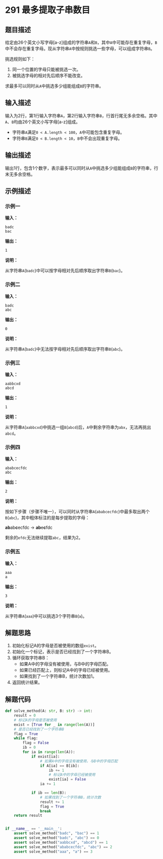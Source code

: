 # 291 最多提取子串数目

## 题目描述

给定由26个英文小写字母[a-z]组成的字符串`A`和`B`，其中`A`中可能存在重复字母，`B`中不会存在重复字母。现从字符串`A`中按规则挑选一些字母，可以组成字符串`B`。

挑选规则如下：
1. 同一个位置的字母只能被挑选一次。
2. 被挑选字母的相对先后顺序不能改变。

求最多可以同时从`A`中挑选多少组能组成`B`的字符串。

## 输入描述

输入为2行，第1行输入字符串`A`，第2行输入字符串`B`，行首行尾无多余空格。其中`A`、`B`均由26个英文小写字母[a-z]组成。

- 字符串`A`满足`0 < A.length < 100`，`A`中可能包含重复字母。
- 字符串`B`满足`0 < B.length < 10`，`B`中不会出现重复字母。

## 输出描述

输出1行，包含1个数字，表示最多可以同时从`A`中挑选多少组能组成`B`的字符串，行末无多余空格。

## 示例描述

### 示例一

**输入：**
```text
badc
bac
```

**输出：**
```text
1
```

**说明：**  

从字符串`A`(`badc`)中可以按字母相对先后顺序取出字符串`B`(`bac`)。

### 示例二
**输入：**
```text
badc
abc
```

**输出：**
```text
0
```
**说明：**  

从字符串`A`(`badc`)中无法按字母相对先后顺序取出字符串`B`(`abc`)。

### 示例三

**输入：**
```text
aabbcxd
abcd
```

**输出：**
```text
1
```

**说明：**  

从字符串`A`(`aabbcxd`)中挑选一组`B`(`abcd`)后，`A`中剩余字符串为`abx`，无法再挑出`abcd`。

### 示例四

**输入：**
```text
ababcecfdc
abc
```

**输出：**
```text
2
```

**说明：** 

按如下步骤（步骤不唯一），可以同时从字符串`A`(`ababcecfdc`)中最多取出两个`B`(`abc`)，其中粗体标注的是每步提取的字母：

**ab**ab**c**ecfdc -> **ab**e**c**fdc

剩余的`efdc`无法继续提取`abc`，结果为2。

### 示例五
**输入：**
```text
aaa
a
```

**输出：**
```text
3
```

**说明：**

从字符串`A`(`aaa`)中可以挑选3个字符串`B`(`a`)。

## 解题思路

1. 初始化标记A的字母是否被使用的数组`exist`。
2. 初始化一个标记，表示是否已经找到了一个字符串B。
3. 循环获取字符串B：
    - 如果A中的字母没有被使用，与B中的字母匹配。
    - 如果已经匹配上，则标记A中的字母已经被使用。
    - 如果找到了一个字符串B，统计次数加1。
4. 返回统计结果。

## 解题代码

```python
def solve_method(A: str, B: str) -> int:
    result = 0
    # 标记A的字母是否被使用
    exist = [True for _ in range(len(A))]
    # 是否已经找到了一个字符串B
    flag = True
    while flag:
        flag = False
        ib = 0
        for ia in range(len(A)):
            if exist[ia]:
                # 如果A中的字母没有被使用，与B中的字母匹配
                if A[ia] == B[ib]:
                    ib += 1
                    # 标记A中的字母已经被使用
                    exist[ia] = False
                ia += 1

            if ib == len(B):
                # 如果找到了一个字符串B，统计次数
                result += 1
                flag = True
                break
    return result


if __name__ == '__main__':
    assert solve_method("badc", "bac") == 1
    assert solve_method("badc", "abc") == 0
    assert solve_method("aabbcxd", "abcd") == 1
    assert solve_method("ababcecfdc", "abc") == 2
    assert solve_method("aaa", "a") == 3
```